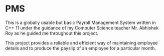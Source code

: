 # PMS

This is a globally usable but basic Payroll Management System written in C++ 11 under the guidance of my Computer Science teacher Mr. Abhishek Roy as he guided me throughout this project.

This project provides a reliable and efficient way of maintaining employee details and to produce the payslip of an employee for a particular month. 
